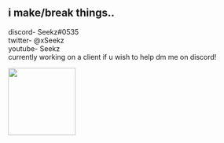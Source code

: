 ## i make/break things..

discord- Seekz#0535<br>
twitter- @xSeekz<br>
youtube- Seekz<br>
currently working on a client if u wish to help dm me on discord!<br>

<a href="https://github.com/S33kz/github-readme-stats">
  <!-- Change the `github-readme-stats.anuraghazra1.vercel.app` to `github-readme-stats.vercel.app`  -->
  <img align="" height="137px" src="https://github-readme-stats.vercel.app/api?username=S33kz&hide_title=true&hide_border=true&show_icons=true&include_all_commits=true&line_height=21&bg_color=0,696969,696969,808080,808080&theme=graywhite"/>




